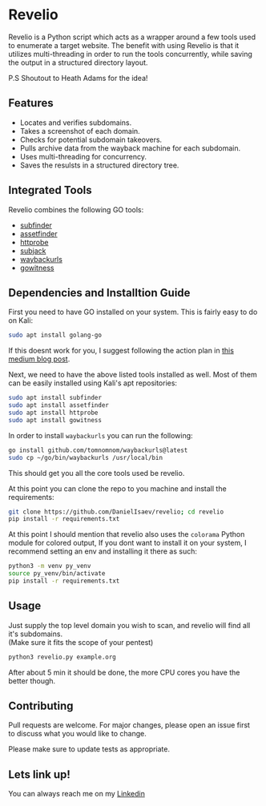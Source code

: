 # Revelio

Revelio is a Python script which acts as a wrapper around a few tools used to enumerate a target website. 
The benefit with using Revelio is that it utilizes multi-threading in order to run the tools concurrently, while saving the output in a structured directory layout.

P.S Shoutout to Heath Adams for the idea!

## Features

- Locates and verifies subdomains.
- Takes a screenshot of each domain.
- Checks for potential subdomain takeovers.
- Pulls archive data from the wayback machine for each subdomain.
- Uses multi-threading for concurrency.
- Saves the resulsts in a structured directory tree.

## Integrated Tools

Revelio combines the following GO tools:                                                                                                                                  

-  [subfinder](https://github.com/projectdiscovery/subfinder)
-  [assetfinder](https://github.com/tomnomnom/assetfinder)
-  [httprobe](https://github.com/tomnomnom/httprobe)
-  [subjack](https://github.com/haccer/subjack)                                                                                                                       
-  [waybackurls](https://github.com/tomnomnom/waybackurls)
-  [gowitness](https://github.com/sensepost/gowitness)

## Dependencies and Installtion Guide

First you need to have GO installed on your system. This is fairly easy to do on Kali:

```bash
sudo apt install golang-go
```

If this doesnt work for you, I suggest following the action plan in [this medium blog post](https://medium.com/@yadav-ajay/go-lang-on-kali-linux-5cc40a78d7de).

Next, we need to have the above listed tools installed as well. Most of them can be easily installed using Kali's apt repositories:

```bash
sudo apt install subfinder
sudo apt install assetfinder
sudo apt install httprobe
sudo apt install gowitness
```

In order to install `waybackurls` you can run the following:

```bash
go install github.com/tomnomnom/waybackurls@latest
sudo cp ~/go/bin/waybackurls /usr/local/bin
```

This should get you all the core tools used be revelio.

At this point you can clone the repo to you machine and install the requirements:

```bash                                   
git clone https://github.com/DanielIsaev/revelio; cd revelio
pip install -r requirements.txt
```

At this point I should mention that revelio also uses the `colorama` Python module for colored output, If you dont want to install it on your system, I recommend setting an env and installing it there as such:

```bash
python3 -m venv py_venv
source py_venv/bin/activate
pip install -r requirements.txt
```

## Usage                                  

Just supply the top level domain you wish to scan, and revelio will find all it's subdomains.                                                                             
(Make sure it fits the scope of your pentest)                                        

```bash                                   
python3 revelio.py example.org                                                       
```                                       

After about 5 min it should be done, the more CPU cores you have the better though.                 


## Contributing                           

Pull requests are welcome. For major changes, please open an issue first                                                                                                  
to discuss what you would like to change.                                            

Please make sure to update tests as appropriate.                                     


## Lets link up!                          

You can always reach me on my [Linkedin](https://www.linkedin.com/in/daniel-isaev-757593228/)  
